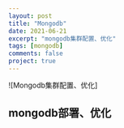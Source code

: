 ```yaml
---
layout: post
title: "Mongodb"
date: 2021-06-21
excerpt: "mongodb集群配置、优化"
tags: [mongodb]
comments: false
project: true
---
```


![Mongodb集群配置、优化]
## mongodb部署、优化
